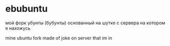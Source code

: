 # ebubuntu
мой форк убунты (бубунты) основанный на шутке с сервера на котором я нахожусь






mine ubuntu fork made of joke on server that im in
